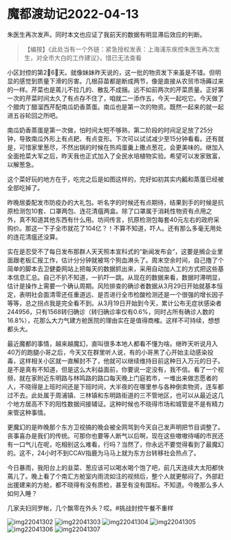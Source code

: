 # 魔都渡劫记2022-04-13

朱医生再次发声。同时本文也应证了我前天的数据有明显滞后效应的判断。

> 【编按】《此处当有一个外链：紧急授权发表：上海浦东疾控朱医生再次发生，对全市大白的工作建议》，惜已无法查看 

小区封控的第2⃣️6⃣️天。就像妹妹昨天说的，这一批的物资发下来虽是不错。但明显的感觉到质量下滑的厉害。几根蒜苗都是断成两节，像是直接从农贸市场薅过来的一样。芹菜也是蔫儿不拉几的、散乱不成捆。远不如前两次的芹菜质量。正好第一次的芹菜时间太久了有点存不住了，咱就二一添作五，今天一起吃它。今天做了个腊肉丁醋溜西芹配南瓜奶香蒸蛋。南瓜也是第一次的物资。既然一起来的就一起进五谷轮回之所吧。

南瓜奶香蒸蛋是第一次做，怕时间太短不够熟，第二阶段的时间足足放了25分钟，导致南瓜外形上有点耙、有点变形。下次可以试试减少至15分钟看看。还有就是，可惜家里葱尽，不然出锅的时候在热鸡蛋羹上撒点葱花，会更美味的。继加入全面抢菜大军之后，昨天我也正式加入了全民水培植物实验。希望可以发家致富，以解葱急。

这个菜好玩的地方在于，吃完之后是如图这样的，完好如初其实内瓤和蒸蛋已经被全部吃掉了。

昨晚居委配发市防疫办的大礼包。听名字的时候还有点期待，结果到手的时候是抗原检测包10套、口罩两包、连花清瘟两盒。除了口罩属于消耗性物资有点用之外，真不知道其他东西有什么用。坊间传言，抗原检测包每套40元左右的政府采购价。那这一下子全市就花了104亿？！不算不知道，吓人。还有那么多毫无用处的连花清瘟还没算。

实在是忍受不了每日发布那群人天天照本宣科式的“新闻发布会”，这要是搁企业里面跟老板汇报工作，估计分分钟就被骂个狗血淋头了。周末空余时间，自己撸了个简单的脚本去卫健委网站上把每天的数据抓出来，采用自动加人工的方式把这些基本信息汇总。自己不扒不知道，一扒吓一跳。从现在的数据来看，数据时滞明显，估计是操作上需要一个确认周期。风险排查的确诊者数据从3月29日开始就基本恒定，表明社会面清零还任重道远、是否进行全市检酸检测还是一个很强的增长因子等等，总之拐点我是完全看不到。从3月19日开始到今天，累计公布无症状感染者244956，只有1568转归确诊（转归确诊率仅有0.6%，同时占所有确诊人数的16.8%），花那么大力气建方舱医院的理由实在是值得商榷。这样不可持续，想想都头大。

最近魔都的事情，越来越魔幻，直叫很多本地人都看不懂为啥。继昨天听说月入40万的跑腿小哥之后，今天又在群里听人说，有的小哥黑了心开始主动感染投毒，这样相关小区就一直解封不了，他就可以继续维持目前这种日入万元的日子。是不是真有不知道，但是这么大利益面前，你要说一定没有，我不信。看了一个视频，就在家附近东明路与林鸣路的路口每天晚上门庭若市，一堆出来做志愿者的人，不晓得是上班时间还是下班时间，大半夜的在哪里参与各种倒卖物资，连车都过不去。此处属于周浦镇、三林镇和东明路街道的三不管地区，也可以从最近这几个地方居高不下的阳性数据间接辅证。这种时候也不晓得市场和城管是不是有精力来管这种事情。

更魔幻的是昨晚那个东方卫视搞的晚会被全网骂到今天自己发声明把节目调整了。丧事喜办是我们的传统。可那你也要等人断气以后啊，现在这些嗷嗷待哺的市民还有一口气儿在呢，吃相别这么难看，行吗？当然了，你永远不要觉得看到了最魔幻的。这不，24小时不到CCAV指鹿为马马上就为东方台转移社会热点了。

今日暴雨，我阳台上的韭菜、葱应该可以喝水喝个饱了吧，前几天连续大太阳都快蔫儿了。晚上看了个南汇方舱室内雨流如注的视频后，整个人就更郁闷了。外部赶出援建来的方舱，都不晓得有没有质检，甚至有没有国标。不知道。今晚那么多人如何入睡？

几家夫妇同罗帐，几个飘零在外头？哎。#挑战封控午餐不重样

<img decoding="async" src="https://i0.wp.com/s2.loli.net/2022/05/02/7vAZH1GeBrwOJ8i.jpg?w=640&#038;ssl=1" alt="img22041302" data-recalc-dims="1" />  
<img decoding="async" src="https://i0.wp.com/s2.loli.net/2022/05/02/hr3qAR9LeOmyWw4.jpg?w=640&#038;ssl=1" alt="img22041303" data-recalc-dims="1" />  
<img decoding="async" src="https://i0.wp.com/s2.loli.net/2022/05/02/w4pAK9jk7rIas1b.jpg?w=640&#038;ssl=1" alt="img22041304" data-recalc-dims="1" />  
<img decoding="async" src="https://i0.wp.com/s2.loli.net/2022/05/02/NxFngqZlLA1rVUI.jpg?w=640&#038;ssl=1" alt="img22041305" data-recalc-dims="1" />  
<img decoding="async" src="https://i0.wp.com/s2.loli.net/2022/05/02/HMeYVpXNv31sRtb.jpg?w=640&#038;ssl=1" alt="img22041306" data-recalc-dims="1" />  
<img decoding="async" src="https://i0.wp.com/s2.loli.net/2022/05/02/QfiKb17nqvIacxJ.jpg?w=640&#038;ssl=1" alt="img22041307" data-recalc-dims="1" />
